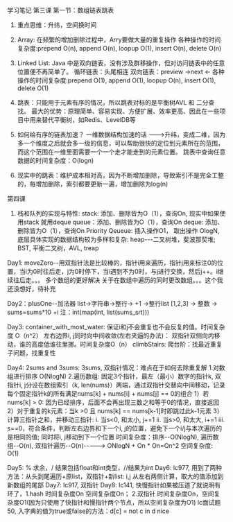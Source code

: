 学习笔记
第三课
第一节：数组链表跳表
1. 重点思维：升纬，空间换时间

2. Array: 在频繁的增加删除过程中，Arry要做大量的重复操作
    各种操作的时间复杂度:prepend O(n), append O(n), loopup O(1), insert O(n), delete O(n)

3. Linked List: Java 中是双向链表，没有涉及群移操作，但对访问链表中的任意位置便不再简单了。
    循环链表：头尾相连
    双向链表：preview ->next
                      <-
    各种操作的时间复杂度:prepend O(1), append O(1), loopup O(n), insert O(1), delete O(1)

4. 跳表：只能用于元素有序的情况，所以跳表对标的是平衡树AVL 和 二分查找。
    最大的优势：原理简单、容易实现、方便扩展、效率更高、因此在一些项目中用来替代平衡树，如Redis、LevelDB等

5. 如何给有序的链表加速？
    一维数据结构加速的话 --->升纬，变成二维，因为多一个维度之后就会多一级的信息，可以帮助很快的定位到元素所在的范围，而这个范围在一维里面需要一个一个走才能走到的元素位置。
    跳表中查询任意数据的时间复杂度：O(logn)

6. 现实中的跳表：维护成本相对高，因为不断增加删除，导致索引不是完全工整的，每增加删除，索引都要更新一遍，增加删除为log(n)

第四课
1. 栈和队列的实现与特性:
stack: 添加、删除皆为O（1），查询On, 现实中如果使用stack 就用deque
queue：添加、删除皆为O（1），查询On
deque: 添加、删除皆为O（1），查询On
Priority Qeueue: 插入操作O1， 取出操作 OlogN, 底层具体实现的数据结构较为多样和复杂: heap---二叉树堆，斐波那契堆; BST, 平衡二叉树，AVL, treap

Day1: moveZero--用双指针法是比较棒的，指针i用来遍历，指针j用来标注0的位置，当i为0时往后走，j为0时停下，当i遇到不为0时，与j进行交换，然后j++。i继续往后走。。。
                多个数组的更好解决
                关于在数组中遍历的同时更改数组。。。这个我还没想好，待补充

Day2：plusOne--加法器
               list->字符串->整行-> +1 ->整行list
               [1,2,3] -> 整数 -> sums=sums*10 +i
               注：int(map(int, list(sums_srt)))

Day3: container_with_most_water: 保证i和j不会重复也不会反复的值。时间复杂度 O（n^2）
                                 左右边界i, j同时向中间收敛(左右夹逼的办法)： 双指针双侧向内移动，谁的高度低谁往里挪。时间复杂度O（n）
      climbStairs: 爬台阶：找最近重复子问题，找重复性

Day4: 2sums and 3sums:
      3sums, 双指针情况：难点在于如何去除重复解
      1.对数组进行排序 O(NlogN)
      2.遍历数组: 固定3个指针，最左（最小）数字的指针k, 双指针i, j分设在数组索引（k, len(nums)）两端，通过双指针交替向中间移动，记录每个固定指针k的所有满足nums[k] + nums[i] + nums[j] == 0的组合
        1）若nums[k] > 0: 因为已经排序，后面不会再出现三数之和等于0的情况，直接返回
        2）对于重复的k元素：当k >0 且 nums[k] == nums[k-1]时即跳过此k-1元素
        3）计算三指针之和，并移动三指针:
            i. 当s<0, 和太小, j+=1
            ii. 当s>0, 和太大, i+=1
            iii. s==0，符合条件，判断左右边界和下一个i, j的位置，避免下一个i/j与本次遍历的是相同的值; 同时将i, j移动到下一个位置
    时间复杂度：排序--O(NlogN), 遍历数组--O(n), 双指针遍历--O(n)-----> ONlogN + On * On=On^2
    空间复杂度: O(1)

Day5: % 求余，/ 结果包括float和int类型，//结果为int
Day6: lc977, 用到了两种方法：从头到尾遍历+原list，双指针+新list: i,j 从左右两侧计算，取大的值添加到新数组的尾部
Day7: lc917, 双指针
Day8: lc141, 快慢指针如果被压道了就说明有环了，1.hash 时间复杂度On 空间复杂度On； 2.双指针 时间复杂度On，空间复杂度O1(因为只使用了快指针和慢指针两个节点，所以空间复杂度为O1)
      lc面试题50, 入字典的值为true或false的方法：d[c] = not c in d nice
